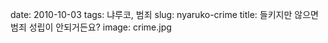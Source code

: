 ﻿date: 2010-10-03
tags: 냐루코, 범죄
slug: nyaruko-crime
title: 들키지만 않으면 범죄 성립이 안되거든요?
image: crime.jpg

